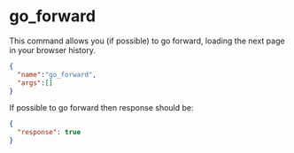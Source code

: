 go_forward
========
This command allows you (if possible) to go forward, loading the next page in your browser history.
```json
{
  "name":"go_forward",
  "args":[]
}
```
If possible to go forward then response should be:
```json
{
  "response": true
}
```
